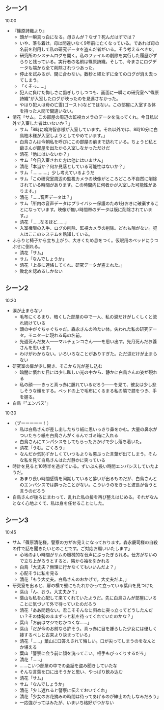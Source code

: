 ## シーン1
10:00
- 『篠原詩織より』
    - 頭が一瞬真っ白になる。母さんが？なぜ？死んだはずでは？
    - いや、落ち着け。母は間違いなく9年前に亡くなっている。であれば母の名前を利用して私の研究データを盗んだ者がいる。そう考えるべきだ。
    - 研究所のシステムログを開く。私のファイルの削除を実行した履歴がずらりと残っている。実行者の名前は篠原詩織。そして、今まさにログデータも端から全て削除されつつあった。
    - 停止を試みるが、間に合わない。数秒と経たずに全てのログが消え去ってしまう。
    - 「くそっ……」
    - 犯人に負けた悔しさに歯ぎしりしつつも、画面に一瞬この研究室へ"篠原詩織"が入室したログが映ったのを見逃さなかった。
    - やはり犯人は母の亡霊(ゴースト)などではない。この部屋に入室する体を持った人間で間違いない。
- 清花「サム。この部屋の周辺の監視カメラのデータを洗ってくれ。今日私以外で入室した者はいないか？」
    - サム「8時に鳴海智彦様が入室しています。それ以外では、8時10分に白鳥柚木様が入室しようとしてやめています。」
    - 白鳥さんは今朝私を呼びにこの部屋の前まで訪れている。ちょうど私と爺さんが部屋を出たから入室しなかっただけだ
    - 清花「他にはいないか？」
    - サム「今日入室された方は他にはいません」
    - 清花「本当か？何か見落としている可能性はないか？」
    - サム「…………」少し考えているようだ
    - サム「この研究室周辺の監視カメラの映像がところどころ不自然に削除されている時間があります。この時間内に何者かが入室した可能性があります。」
    - 清花「……音声データは？」
    - サム「所内の音声データはプライバシー保護のため1分おきに破棄することになっています。映像が無い時間帯のデータは既に削除されています。」
    - 清花「……なるほど……」
    - 入室権限の入手、ログの削除、監視カメラの削除。どれも隙がない。犯人はここのシステムを熟知している。
- ふらりと椅子から立ち上がり、大きくため息をつく。仮眠用のベッドにうつぶせに倒れる。
    - 清花「サム」
    - サム「なんでしょうか」
    - 清花「上長に連絡してくれ。研究データが盗まれた。」
    - 敗北を認めるしかない

## シーン2
10:20
- 涙が止まらない
    - 毛布にくるまり、暗くした部屋の中で一人、私の涙だけがしくしくと流れ続けている
    - 頭の中がぐちゃぐちゃだ。森永さんの冷たい体。失われた私の研究データ。モニターに現れる母の名前。
    - 先週死んだ友人――マルチェンコさん――を思い出す。先月死んだお婆さんを思い出す。
    - わけがわからない。いろいろなことがありすぎた。ただ涙だけが止まらない
- 研究室の扉が少し開き、そこから光が差し込む
    - 暗闇に慣れた目には少し眩しい光の中から、静かに白鳥さんの姿が現れる
    - 私の顔――きっと真っ赤に腫れているだろう――を見て、彼女は少し悲しそうな顔をする。ベッドの上で毛布にくるまる私の隣で膝をつき、手を握る。
- 白鳥「"エンパス"」

10:30
- （ブーーーーー！）
    - 私は白鳥さんが差し出したちり紙に思いっきり鼻をかむ。大量の鼻水がついたちり紙を白鳥さんがくるんでゴミ箱に入れる
    - 白鳥さんにエンパシスをしてもらったおかげで少し落ち着いた。
    - 清花「うむ。ごくろう」
    - なんだか気恥ずかしくていつもよりも悪ぶった言葉が出てしまう。そんな私を見て白鳥さんはただ静かに笑っている
- 時計を見ると10時半を過ぎている。ずいぶん長い時間エンパシスしていたようだ。
    - あまり長い時間感情を同期していると酔いが出るものだが、白鳥さんとのエンパシスでは酔ったことがない。こういうのをきっと波長が合うと言うのだろう
- 白鳥さんが後ろにまわって、乱れた私の髪を再び整えはじめる。それがなんとなく心地よくて、私は身を任せることにした。

## シーン3
10:45
- サム「篠原清花様。警察の方がお見えになっております。森永慶司様の自殺の件で話を聞きたいとのことです。ご対応お願いいたします」
    - 心地のよい時間がサムの機械的な音声にぶったぎられる。仕方がないので立ち上がろうとすると、隣から袖を引かれる
    - 白鳥「大丈夫？無理に行かなくてもいいんだよ？」
    - 心配そうに私を見る
    - 清花「もう大丈夫。白鳥さんのおかげで。大丈夫だよ。」
- 研究室を出ると、扉の横で壁にもたれかかって立っている葉山を見つけた
    - 葉山「ん、おう。大丈夫か？」
    - 葉山も私を心配して来てくれていたようだ。先に白鳥さんが部屋にいることに気づいて外で待っていたのだろう
    - 清花「ああ問題ない。君こそそんなに斜めに突っ立ってどうしたんだい？その体勢のままずっと私を待ってくれていたのかな？」
    - 葉山「お前はマジでむかつくな……」
    - 葉山「だが今のお前なら許そう。真っ赤に目を腫らした少女には優しく接するべしと古来より決まっている」
    - 清花「……」葉山に口答えされて悔しい。口が尖ってしまうのをなんとか堪える
    - 葉山「警察に会う前に顔を洗ってこい。相手もびっくりするだろ」
    - 清花「……」
    - ……こいつ部屋の中での会話を盗み聞きしていたな
    - そんな言葉を口に出そうかと思い、やっぱり飲み込む
    - 清花「サム」
    - サム「なんでしょうか」
    - 清花「少し遅れると警察に伝えておいてくれ」
    - 清花「少女のお花摘みの時間は待ってあげるのが紳士のたしなみだろう」
    - 一応強がってはみたが、いまいち格好がつかない